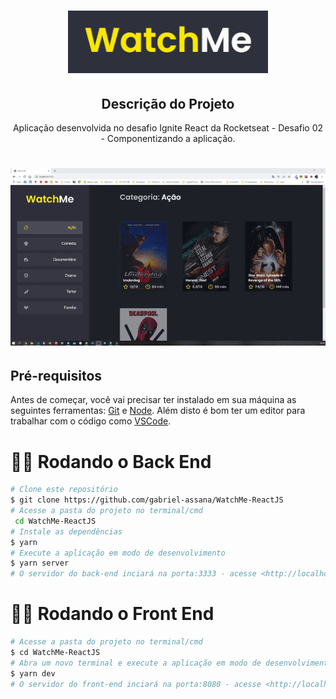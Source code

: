 <h1 align="center">
  <img src="./src/assets/watchMe.png" height="100px" alt="Watch Me"/>
</h1>

<h2 align="center" >Descrição do Projeto</h2>
<p align="center">
Aplicação desenvolvida no  desafio Ignite React da Rocketseat - Desafio 02 - Componentizando a aplicação.

</p>

<h1 align="center">
  <img alt="logo" title="#logo" src="./src/assets/WatchMe.gif" />
</h1>
<h2>Pré-requisitos</h2>

Antes de começar, você vai precisar ter instalado em sua máquina as seguintes ferramentas:
[Git](https://git-scm.com) e [Node](https://nodejs.org/pt-br/).
Além disto é bom ter um editor para trabalhar com o código como [VSCode](https://code.visualstudio.com/).

# 👨‍💻 Rodando o Back End

```bash
# Clone este repositório
$ git clone https://github.com/gabriel-assana/WatchMe-ReactJS
# Acesse a pasta do projeto no terminal/cmd
 cd WatchMe-ReactJS
# Instale as dependências
$ yarn
# Execute a aplicação em modo de desenvolvimento
$ yarn server
# O servidor do back-end inciará na porta:3333 - acesse <http://localhost:3333>
```

# 👨‍💻 Rodando o Front End

```bash
# Acesse a pasta do projeto no terminal/cmd
$ cd WatchMe-ReactJS
# Abra um novo terminal e execute a aplicação em modo de desenvolvimento
$ yarn dev
# O servidor do front-end inciará na porta:8080 - acesse <http://localhost:8080>
